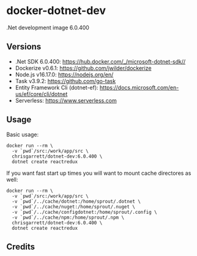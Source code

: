 # docker-dotnet-dev

.Net development image 6.0.400

## Versions
- .Net SDK 6.0.400: https://hub.docker.com/_/microsoft-dotnet-sdk//
- Dockerize v0.6.1: https://github.com/jwilder/dockerize
- Node.js v16.17.0: https://nodejs.org/en/
- Task v3.9.2: https://github.com/go-task
- Entity Framework Cli (dotnet-ef): https://docs.microsoft.com/en-us/ef/core/cli/dotnet
- Serverless: https://www.serverless.com 

## Usage

Basic usage:
```
docker run --rm \
  -v `pwd`/src:/work/app/src \
  chrisgarrett/dotnet-dev:6.0.400 \
  dotnet create reactredux
```

If you want fast start up times you will want to mount cache directores as well:
```
docker run --rm \
  -v `pwd`/src:/work/app/src \
  -v `pwd`/../cache/dotnet:/home/sprout/.dotnet \
  -v `pwd`/../cache/nuget:/home/sprout/.nuget \
  -v `pwd`/../cache/configdotnet:/home/sprout/.config \
  -v `pwd`/../cache/npm:/home/sprout/.npm \
  chrisgarrett/dotnet-dev:6.0.400 \
  dotnet create reactredux
```

## Credits
